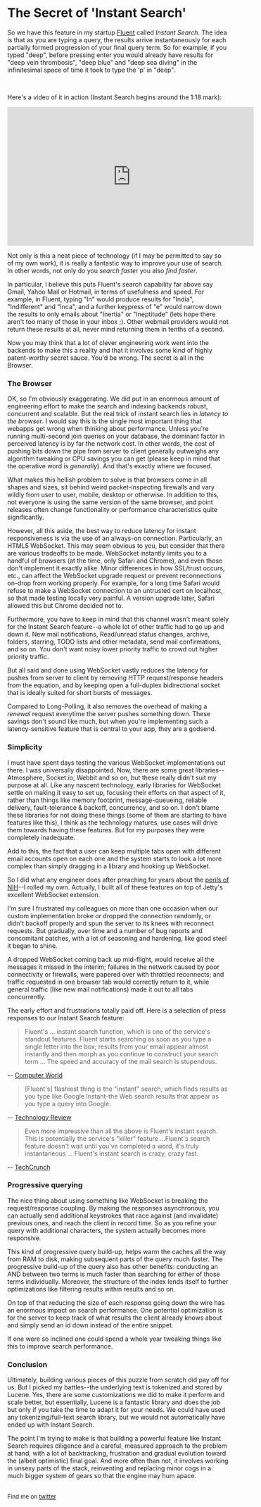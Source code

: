 <meta published="22 Jun 2012"/>
<meta tag="programming"/>

# The Secret of 'Instant Search'

So we have this feature in my startup [Fluent](http://fluent.io) called *Instant Search*. The idea is that as you are typing a query, the results arrive instantaneously
for each partially formed progression of your final query term. So for example, if you typed "deep", before pressing enter
you would already have results for "deep vein thrombosis", "deep blue" and "deep sea diving" in the infinitesimal space
of time it took to type the 'p' in "deep".

<br>

Here's a video of it in action (Instant Search begins around the 1:18 mark):
<iframe width="560" height="315" src="http://www.youtube.com/embed/R_zD90mIHSU" frameborder="0" allowfullscreen></iframe>

<br>

Not only is this a neat piece of technology (if I may be permitted to say so of my own work), it is really a fantastic
way to improve your use of search. In other words, not only do you *search faster* you also *find faster*. 

In particular, I believe this puts Fluent's search capability far above say Gmail, Yahoo Mail or Hotmail, in terms of usefulness and speed. For example,
in Fluent, typing "In" would produce results for "India", "Indifferent" and "Inca", and a further keypress of "e" would narrow
down the results to only emails about "Inertia" or "Ineptitude" (lets hope there aren't too many of those in your inbox ;). 
Other webmail providers would not return these results at all, never mind returning them in tenths of a second.

Now you may think that a lot of clever engineering work went into the backends to make this a reality and that it involves some kind of highly patent-worthy secret sauce. You'd be wrong. The secret is all in the Browser.

### The Browser

OK, so I'm obviously exaggerating. We did put in an enormous amount of engineering effort to make the search and indexing
backends robust, concurrent and scalable. But the real trick of instant search lies in *latency to the browser*. I would say
this is the single most important thing that webapps get wrong when thinking about performance. Unless you're running multi-second
join queries on your database, the dominant factor in perceived latency is by far the network cost. In other words, the cost of pushing bits down the pipe from server to client generally outweighs any algorithm tweaking or CPU savings you can get (please
keep in mind that the operative word is *generally*). And that's exactly where we focused.

What makes this hellish problem to solve is that browsers come in all shapes and sizes, sit behind weird packet-inspecting firewalls and vary wildly from user to user, mobile, desktop or otherwise. In addition to this, not everyone is using the same
version of the same browser, and point releases often change functionality or performance characteristics quite significantly.

However, all this aside, the best way to reduce latency for instant responsiveness is via the use of an always-on connection.
Particularly, an HTML5 WebSocket. This may seem obvious to you, but consider that there are various tradeoffs to be made. WebSocket instantly limits you to a handful of browsers (at the time, only Safari and Chrome), and even those don't implement
it exactly alike. Minor differences in how SSL/trust occurs, etc., can affect the WebSocket upgrade request or prevent 
reconnections on-drop from working properly. For example, for a long time Safari would refuse to make a WebSocket connection
to an untrusted cert on localhost, so that made testing locally very painful. A version upgrade later, Safari allowed this but Chrome
decided not to.

Furthermore, you have to keep in mind that this channel wasn't meant solely for the Instant Search feature--a whole lot 
of other traffic had to go up and down it. New mail notifications, Read/unread status changes, archive, folders, starring,
TODO lists and other metadata, send mail confirmations, and so on. You don't want noisy lower priority traffic to crowd
out higher priority traffic.

But all said and done using WebSocket vastly reduces the latency for pushes from server to client by removing HTTP
request/response headers from the equation, and by keeping open a full-duplex bidirectional socket that is ideally suited
for short bursts of messages.

Compared to Long-Polling, it also removes the overhead of making a *renewal* request everytime the server pushes something
down. These savings don't sound like much, but when you're implementing such a latency-sensitive feature that is central
to your app, they are a godsend.

### Simplicity

I must have spent days testing the various WebSocket implementations out there. I was universally disappointed. Now, there are
some great libraries--Atmosphere, Socket.io, Webbit and so on, but these really didn't suit my purpose at all. Like any nascent technology, early libraries for WebSocket settle on making it easy to set up, focusing their efforts on that aspect of it, rather
than things like memory footprint, message-queueing, reliable delivery, fault-tolerance & backoff, concurrency, and so on. I don't
blame these libraries for not doing these things (some of them are starting to have features like this), I think as the
technology matures, use cases will drive them towards having these features. But for my purposes they were completely inadequate.

Add to this, the fact that a user can keep multiple tabs open with different
email accounts open on each one and the system starts to look a lot more complex than simply dragging in a library and hooking
up WebSocket.

So I did what any engineer does after preaching for years about the [perils of NIH](http://rethrick.com/nih)--I rolled my own.
Actually, I built all of these features on top of Jetty's excellent WebSocket extension. 

I'm sure I frustrated my colleagues on more than one occasion when our custom implementation broke or dropped the connection
randomly, or didn't backoff properly and spun the server to its knees with reconnect requests. But gradually, over time and a number of bug reports and concomitant patches, with a lot of seasoning and hardening, like good steel it began to shine.

A dropped WebSocket coming back up mid-flight, would receive all the messages it missed in the interim; failures in the network
caused by poor connectivity or firewalls, were papered over with throttled reconnects; and traffic requested in one browser
tab would correctly return to it, while general traffic (like new mail notifications) made it out to all tabs concurrently.

The early effort and frustrations totally paid off. Here is a selection of press responses to our Instant Search feature:

> Fluent's ... instant search function, which is one of the service's standout features. Fluent starts searching as soon as you type a single letter into the box; results from your email appear almost instantly and then morph as you continue to construct your search term ... The speed and accuracy of the mail search is stupendous.

-- [Computer World](http://www.computerworld.com/s/article/9227899/Fluent_review_An_innovative_new_interface_for_Gmail)

> [Fluent's] flashiest thing is the "instant" search, which finds results as you type like Google Instant-the Web search results that appear as you type a query into Google.

-- [Technology Review](http://m.technologyreview.com/web/40612/)

> Even more impressive than all the above is Fluent's instant search. This is potentially the service's "killer" feature ...Fluent's search feature doesn't wait until you've completed a word, it's truly instantaneous ... Fluent's instant search is crazy, crazy fast.

-- [TechCrunch](http://techcrunch.com/2012/05/31/first-impressions-on-fluent-the-startup-promising-the-future-of-email/)


### Progressive querying

The nice thing about using something like WebSocket is breaking the request/response coupling. By making the responses asynchronous, you can actually send additional keystrokes that race against (and invalidate) previous ones, and reach the client in record time. So as you refine your query with additional characters, the system actually becomes more responsive.

This kind
of progressive query build-up, helps warm the caches all the way from RAM to disk, making subsequent parts of the query much faster. The progressive build-up of the query also has other benefits: conducting an AND between two terms is much faster
than searching for either of those terms individually. Moreover, the structure of the index lends itself to further optimizations
like filtering results within results and so on. 

On top of that reducing the size of each response going down the wire has an enormous impact on search performance. One potential optimization is for the server to keep track of what results the client already knows about and simply send an id down instead of the entire snippet.

If one were so inclined one could spend a whole year tweaking things like this to improve search performance.

### Conclusion

Ultimately, building various pieces of this puzzle from scratch did pay off for us. But I picked my battles--the underlying text is tokenized and stored by Lucene. Yes, there are some customizations we did to make it perform and scale better, but essentially, Lucene is a fantastic library and does the job but only if you take the time to adapt it for your needs. We could have used any tokenizing/full-text search library, but we would not automatically have ended up with Instant Search. 

The point I'm trying to make is that building a powerful feature like Instant Search requires diligence and a careful, measured approach to the problem at hand; with a lot of backtracking, frustration and gradual evolution toward the (albeit optimistic) final goal.
And more often than not, it involves working in unsexy parts of the stack, reinventing and replacing minor cogs in a much bigger system of gears so that the engine may hum apace.

<br>

<div style="font-size: small;">Find me on <a href="http://twitter.com/dhanji">twitter</a></div>
